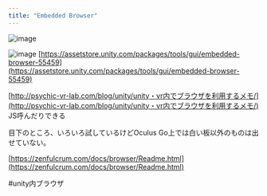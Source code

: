 ```yaml
---
title: "Embedded Browser"
---
```


![image](https://gyazo.com/e4d65a93ddf4b34aee995e2212fafa8e/thumb/1000)

![image](https://gyazo.com/41e61bb1cdbf55cc388bbbb2be3a551e/thumb/1000)
[https://assetstore.unity.com/packages/tools/gui/embedded-browser-55459](https://assetstore.unity.com/packages/tools/gui/embedded-browser-55459)

[http://psychic-vr-lab.com/blog/unity/unity・vr内でブラウザを利用するメモ/](http://psychic-vr-lab.com/blog/unity/unity・vr内でブラウザを利用するメモ/)
JS呼んだりできる

目下のところ、いろいろ試しているけどOculus Go上では白い板以外のものは出せていない。

[https://zenfulcrum.com/docs/browser/Readme.html](https://zenfulcrum.com/docs/browser/Readme.html)



#unity内ブラウザ

